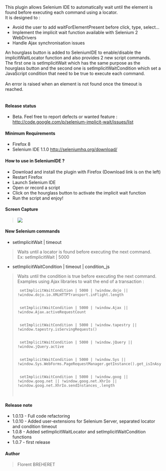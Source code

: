 This plugin allows Selenium IDE to automatically wait until the element is found before executing each command using a locator.<br>
It is designed to :<br>
<ul><li>Avoid the user to add waitForElementPresent before click, type, select...<br>
</li><li>Implement the implicit wait function available with Selenium 2 WebDrivers<br>
</li><li>Handle Ajax synchronisation issues</li></ul>

An hourglass button is added to SeleniumIDE to enable/disable the implicitWaitLocator function and also provides 2 new script commands.<br>
The first one is setImplicitWait which has the same purpose as the hourglass button and the second one is setImplicitWaitCondition which set a JavaScript condition that need to be true to execute each command.<br>
<br>
An error is raised when an element is not found once the timeout is reached.<br>
<br>
<h4>Release status</h4>
<ul><li>Beta. Feel free to report defects or wanted feature : <a href='http://code.google.com/p/selenium-implicit-wait/issues/list'>http://code.google.com/p/selenium-implicit-wait/issues/list</a></li></ul>

<h4>Minimum Requirements </h4>
<ul><li>Firefox 8<br>
</li><li>Selenium IDE 1.1.0 <a href='http://seleniumhq.org/download/'>http://seleniumhq.org/download/</a></li></ul>

<h4>How to use in SeleniumIDE ? </h4>
<ul><li>Download and install the plugin with Firefox (Download link is on the left)<br>
</li><li>Restart Firefox<br>
</li><li>Launch Selenium IDE<br>
</li><li>Open or record a script<br>
</li><li>Click on the hourglass button to activate the implicit wait function<br>
</li><li>Run the script and enjoy!</li></ul>

<h4>Screen Capture </h4>
<blockquote><img src='http://selenium-implicit-wait.googlecode.com/svn/wiki/screen-capture-01.png' /></blockquote>

<h4>New Selenium commands</h4>
<ul><li>setImplicitWait | timeout<br>
</li></ul><blockquote>Waits until a locator is found before executing the next command.<br>
Ex: setImplicitWait | 5000</blockquote>

<ul><li>setImplicitWaitCondition | timeout | condition_js<br>
</li></ul><blockquote>Waits until the condition is true before executing the next command.<br>
Examples using Ajax libraries to wait the end of a transaction :<br>
<pre><code> setImplicitWaitCondition | 5000 | !window.dojo || !window.dojo.io.XMLHTTPTransport.inFlight.length<br>
 setImplicitWaitCondition | 5000 | !window.Ajax || !window.Ajax.activeRequestCount<br>
 setImplicitWaitCondition | 5000 | !window.tapestry || !window.tapestry.isServingRequests()<br>
 setImplicitWaitCondition | 5000 | !window.jQuery || !window.jQuery.active<br>
 setImplicitWaitCondition | 5000 | !window.Sys || !window.Sys.WebForms.PageRequestManager.getInstance().get_isInAsyncPostBack()<br>
 setImplicitWaitCondition | 5000 | !window.goog || !window.goog.net || !window.goog.net.XhrIo || !window.goog.net.XhrIo.sendInstances_.length<br>
</code></pre></blockquote>

<h4>Release note </h4>
<ul><li>1.0.13 - Full code refactoring<br>
</li><li>1.0.10 - Added user-extensions for Selenium Server, separated locator and condition timeout<br>
</li><li>1.0.8 - Added setImplicitWaitLocator and setImplicitWaitCondition functions<br>
</li><li>1.0.7 - first release</li></ul>

<h4>Author</h4>
<blockquote>Florent BREHERET